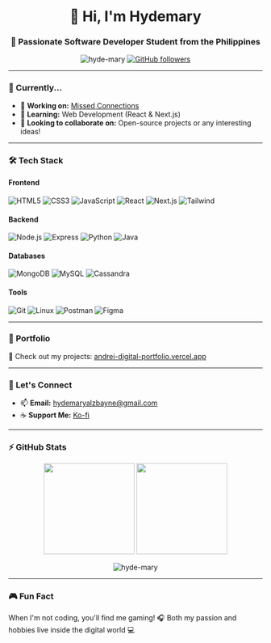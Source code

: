 <h1 align="center">👋 Hi, I'm Hydemary</h1>
<h3 align="center">🚀 Passionate Software Developer Student from the Philippines</h3>

<p align="center">
  <img src="https://komarev.com/ghpvc/?username=hyde-mary&label=Profile%20views&color=0e75b6&style=flat" alt="hyde-mary" /> 
  <a href="https://github.com/hyde-mary?tab=followers">
    <img alt="GitHub followers" src="https://img.shields.io/github/followers/hyde-mary?color=green&logo=github">
  </a>
</p>

---

### 📌 Currently...
- 🔭 **Working on:** [Missed Connections](https://github.com/hyde-mary/missed-connections)
- 🌱 **Learning:** Web Development (React & Next.js)
- 🤝 **Looking to collaborate on:** Open-source projects or any interesting ideas!

---

### 🛠️ Tech Stack

#### Frontend
![HTML5](https://img.shields.io/badge/-HTML5-E34F26?style=flat&logo=html5&logoColor=white)
![CSS3](https://img.shields.io/badge/-CSS3-1572B6?style=flat&logo=css3)
![JavaScript](https://img.shields.io/badge/-JavaScript-F7DF1E?style=flat&logo=javascript&logoColor=black)
![React](https://img.shields.io/badge/-React-61DAFB?style=flat&logo=react&logoColor=black)
![Next.js](https://img.shields.io/badge/-Next.js-000000?style=flat&logo=next.js)
![Tailwind](https://img.shields.io/badge/-Tailwind_CSS-38B2AC?style=flat&logo=tailwind-css)

#### Backend
![Node.js](https://img.shields.io/badge/-Node.js-339933?style=flat&logo=node.js&logoColor=white)
![Express](https://img.shields.io/badge/-Express-000000?style=flat&logo=express)
![Python](https://img.shields.io/badge/-Python-3776AB?style=flat&logo=python&logoColor=white)
![Java](https://img.shields.io/badge/-Java-007396?style=flat&logo=java)

#### Databases
![MongoDB](https://img.shields.io/badge/-MongoDB-47A248?style=flat&logo=mongodb&logoColor=white)
![MySQL](https://img.shields.io/badge/-MySQL-4479A1?style=flat&logo=mysql&logoColor=white)
![Cassandra](https://img.shields.io/badge/-Cassandra-1287B1?style=flat&logo=apache-cassandra)

#### Tools
![Git](https://img.shields.io/badge/-Git-F05032?style=flat&logo=git&logoColor=white)
![Linux](https://img.shields.io/badge/-Linux-FCC624?style=flat&logo=linux&logoColor=black)
![Postman](https://img.shields.io/badge/-Postman-FF6C37?style=flat&logo=postman)
![Figma](https://img.shields.io/badge/-Figma-F24E1E?style=flat&logo=figma)

---

### 📂 Portfolio
🔗 Check out my projects: [andrei-digital-portfolio.vercel.app](https://andrei-digital-portfolio.vercel.app/)

---

### 💬 Let's Connect
- 📫 **Email:** [hydemaryalzbayne@gmail.com](mailto:hydemaryalzbayne@gmail.com)
- ☕ **Support Me:** [Ko-fi](https://ko-fi.com/hydemary)

---

### ⚡ GitHub Stats

<p align="center">
  <img height="180em" src="https://github-readme-stats.vercel.app/api?username=hyde-mary&show_icons=true&theme=radical&hide_border=true&count_private=true" />
  <img height="180em" src="https://github-readme-stats.vercel.app/api/top-langs/?username=hyde-mary&layout=compact&theme=radical&hide_border=true" />
</p>

<p align="center"> 
  <img src="https://github-readme-streak-stats.herokuapp.com/?user=hyde-mary&theme=radical&hide_border=true" alt="hyde-mary" />
</p>

---

### 🎮 Fun Fact
When I'm not coding, you'll find me gaming! 🎧 Both my passion and hobbies live inside the digital world 💻
